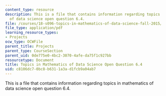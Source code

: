 ```yaml
---
content_type: resource
description: This is a file that contains information regarding topics in mathematics
  of data science open question 6.4.
file: /courses/18-s096-topics-in-mathematics-of-data-science-fall-2015/c8106dc70bc8b6311a3ad1fcb9a04ab7_MIT18_S096F15_Open6.4.pdf
file_type: application/pdf
learning_resource_types:
- Projects
ocw_type: OCWFile
parent_title: Projects
parent_type: CourseSection
parent_uid: 0de775e0-4bc2-3070-4afe-da75f1c927bb
resourcetype: Document
title: Topics in Mathematics of Data Science Open Question 6.4
uid: c8106dc7-0bc8-b631-1a3a-d1fcb9a04ab7
---
```

This is a file that contains information regarding topics in mathematics of data science open question 6.4.

